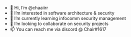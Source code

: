 - 👋 Hi, I’m @chaaiirr
- 👀 I’m interested in software architecture & security
- 🌱 I’m currently learning infocomm security management
- 💞️ I’m looking to collaborate on security projects
- 📫 You can reach me via discord @ Chair#1617

<!---
chaaiirr/chaaiirr is a ✨ special ✨ repository because its `README.md` (this file) appears on your GitHub profile.
You can click the Preview link to take a look at your changes.
--->
